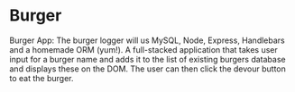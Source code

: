 # Burger
Burger App: The burger logger will us MySQL, Node, Express, Handlebars and a homemade ORM (yum!). A full-stacked application that takes user input for a burger name and adds it to the list of existing burgers database and displays these on the DOM. The user can then click the devour button to eat the burger. 

